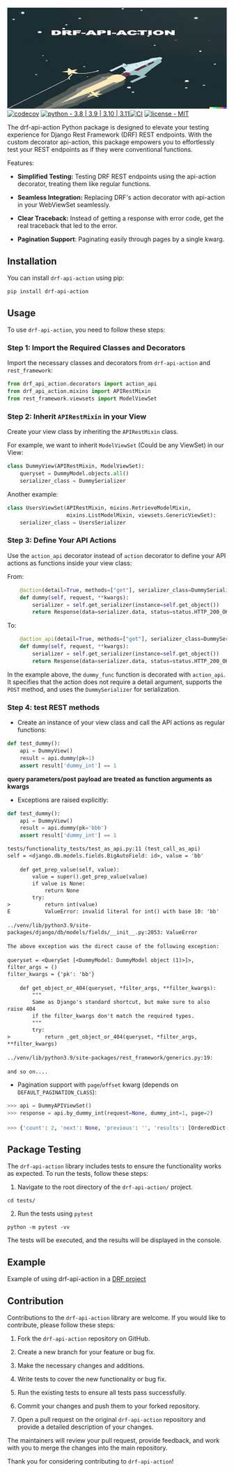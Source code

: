 ![Alt text](resources/drf-api-action-banner.png?raw=true "")
[![codecov](https://codecov.io/gh/Ori-Roza/drf-api-action/graph/badge.svg?token=2PB7NG8A4W)](https://codecov.io/gh/Ori-Roza/drf-api-action)
[![python - 3.8 | 3.9 | 3.10 | 3.11](https://img.shields.io/badge/python-3.8_|_3.9_|_3.10_|_3.11-blue)](https://)[![CI](https://github.com/Ori-Roza/drf-api-action/actions/workflows/tests.yaml/badge.svg?branch=master)](https://github.com/Ori-Roza/drf-api-action/actions/workflows/tests.yaml)
[![license - MIT](https://img.shields.io/badge/license-MIT-yellow)](https://)


The drf-api-action Python package is designed to elevate your testing experience for Django Rest Framework (DRF) REST endpoints.
With the custom decorator api-action, this package empowers you to effortlessly test your REST endpoints as if they were conventional functions.

Features:

* **Simplified Testing:** Testing DRF REST endpoints using the api-action decorator, treating them like regular functions.

* **Seamless Integration:** Replacing DRF's action decorator with api-action in your WebViewSet seamlessly.

* **Clear Traceback:** Instead of getting a response with error code, get the real traceback that led to the error.

* **Pagination Support**: Paginating easily through pages by a single kwarg.  


## Installation

You can install `drf-api-action` using pip:

```shell
pip install drf-api-action
```

## Usage

To use `drf-api-action`, you need to follow these steps:

### Step 1: Import the Required Classes and Decorators

Import the necessary classes and decorators from `drf-api-action` and `rest_framework`:

```python
from drf_api_action.decorators import action_api
from drf_api_action.mixins import APIRestMixin
from rest_framework.viewsets import ModelViewSet
```

### Step 2: Inherit `APIRestMixin` in your View 

Create your view class by inheriting the `APIRestMixin` class.

For example, we want to inherit `ModelViewSet` (Could be any ViewSet) in our View:

```python
class DummyView(APIRestMixin, ModelViewSet):
    queryset = DummyModel.objects.all()
    serializer_class = DummySerializer
```

Another example:

```python
class UsersViewSet(APIRestMixin, mixins.RetrieveModelMixin,
                   mixins.ListModelMixin, viewsets.GenericViewSet):
    serializer_class = UsersSerializer
```

### Step 3: Define Your API Actions

Use the `action_api` decorator instead of `action` decorator to define your API actions as functions inside your view class:

From:
```python
    @action(detail=True, methods=["get"], serializer_class=DummySerializer)
    def dummy(self, request, **kwargs):
        serializer = self.get_serializer(instance=self.get_object())
        return Response(data=serializer.data, status=status.HTTP_200_OK)
```

To:

```python
    @action_api(detail=True, methods=["get"], serializer_class=DummySerializer)
    def dummy(self, request, **kwargs):
        serializer = self.get_serializer(instance=self.get_object())
        return Response(data=serializer.data, status=status.HTTP_200_OK)
```

In the example above, the `dummy_func` function is decorated with `action_api`.
It specifies that the action does not require a detail argument, supports the `POST` method, and uses the `DummySerializer` for serialization.

### Step 4: test REST methods

* Create an instance of your view class and call the API actions as regular functions:

```python
def test_dummy():
    api = DummyView()
    result = api.dummy(pk=1)
    assert result['dummy_int'] == 1
```

**query parameters/post payload are treated as function arguments as kwargs**

* Exceptions are raised explicitly:
```python
def test_dummy():
    api = DummyView()
    result = api.dummy(pk='bbb')
    assert result['dummy_int'] == 1
```

```shell
tests/functionality_tests/test_as_api.py:11 (test_call_as_api)
self = <django.db.models.fields.BigAutoField: id>, value = 'bb'

    def get_prep_value(self, value):
        value = super().get_prep_value(value)
        if value is None:
            return None
        try:
>           return int(value)
E           ValueError: invalid literal for int() with base 10: 'bb'

../venv/lib/python3.9/site-packages/django/db/models/fields/__init__.py:2053: ValueError

The above exception was the direct cause of the following exception:

queryset = <QuerySet [<DummyModel: DummyModel object (1)>]>, filter_args = ()
filter_kwargs = {'pk': 'bb'}

    def get_object_or_404(queryset, *filter_args, **filter_kwargs):
        """
        Same as Django's standard shortcut, but make sure to also raise 404
        if the filter_kwargs don't match the required types.
        """
        try:
>           return _get_object_or_404(queryset, *filter_args, **filter_kwargs)

../venv/lib/python3.9/site-packages/rest_framework/generics.py:19: 

and so on....
```

* Pagination support with `page`/`offset` kwarg (depends on `DEFAULT_PAGINATION_CLASS`):
```python
>>> api = DummyAPIViewSet()
>>> response = api.by_dummy_int(request=None, dummy_int=1, page=2)

>>> {'count': 2, 'next': None, 'previous': '', 'results': [OrderedDict([('id', 2), ('dummy_int', 1)])]}

```


## Package Testing

The `drf-api-action` library includes tests to ensure the functionality works as expected. To run the tests, follow these steps:

1. Navigate to the root directory of the `drf-api-action/` project.
```shell
cd tests/
```

2. Run the tests using `pytest`

 ```shell
 python -m pytest -vv
 ```

The tests will be executed, and the results will be displayed in the console.


## Example

Example of using drf-api-action in a [DRF project](https://github.com/Ori-Roza/drf-api-action-example)


## Contribution

Contributions to the `drf-api-action` library are welcome. If you would like to contribute, please follow these steps:

1. Fork the `drf-api-action` repository on GitHub.

2. Create a new branch for your feature or bug fix.

3. Make the necessary changes and additions.

4. Write tests to cover the new functionality or bug fix.

5. Run the existing tests to ensure all tests pass successfully.

6. Commit your changes and push them to your forked repository.

7. Open a pull request on the original `drf-api-action` repository and provide a detailed description of your changes.

The maintainers will review your pull request, provide feedback, and work with you to merge the changes into the main repository.

Thank you for considering contributing to `drf-api-action`!
